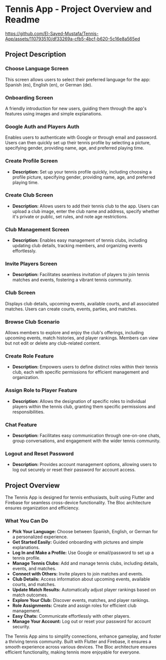 # **Tennis App - Project Overview and Readme**


https://github.com/El-Sayed-Mustafa/Tennis-App/assets/110793510/df33269a-cfb5-4bcf-b620-5c16e8a565ed


## **Project Description**

### **Choose Language Screen**

This screen allows users to select their preferred language for the app: Spanish (es), English (en), or German (de).

### **Onboarding Screen**

A friendly introduction for new users, guiding them through the app's features using images and simple explanations.

### **Google Auth and Players Auth**

Enables users to authenticate with Google or through email and password. Users can then quickly set up their tennis profile by selecting a picture, specifying gender, providing name, age, and preferred playing time.

### **Create Profile Screen**

- **Description:** Set up your tennis profile quickly, including choosing a profile picture, specifying gender, providing name, age, and preferred playing time.

### **Create Club Screen**

- **Description:** Allows users to add their tennis club to the app. Users can upload a club image, enter the club name and address, specify whether it's private or public, set rules, and note age restrictions.

### **Club Management Screen**

- **Description:** Enables easy management of tennis clubs, including updating club details, tracking members, and organizing events effortlessly.

### **Invite Players Screen**

- **Description:** Facilitates seamless invitation of players to join tennis matches and events, fostering a vibrant tennis community.

### **Club Screen**

Displays club details, upcoming events, available courts, and all associated matches. Users can create courts, events, parties, and matches.

### **Browse Club Scenario**

Allows members to explore and enjoy the club's offerings, including upcoming events, match histories, and player rankings. Members can view but not edit or delete any club-related content.

### **Create Role Feature**

- **Description:** Empowers users to define distinct roles within their tennis club, each with specific permissions for efficient management and organization.

### **Assign Role to Player Feature**

- **Description:** Allows the designation of specific roles to individual players within the tennis club, granting them specific permissions and responsibilities.

### **Chat Feature**

- **Description:** Facilitates easy communication through one-on-one chats, group conversations, and engagement with the wider tennis community.

### **Logout and Reset Password**

- **Description:** Provides account management options, allowing users to log out securely or reset their password for account access.

## **Project Overview**

The Tennis App is designed for tennis enthusiasts, built using Flutter and Firebase for seamless cross-device functionality. The Bloc architecture ensures organization and efficiency.

### **What You Can Do**

- **Pick Your Language:** Choose between Spanish, English, or German for a personalized experience.
- **Get Started Easily:** Guided onboarding with pictures and simple explanations.
- **Log In and Make a Profile:** Use Google or email/password to set up a tennis profile.
- **Manage Tennis Clubs:** Add and manage tennis clubs, including details, events, and matches.
- **Connect with Others:** Invite players to join matches and events.
- **Club Details:** Access information about upcoming events, available courts, and matches.
- **Update Match Results:** Automatically adjust player rankings based on match outcomes.
- **Explore Your Club:** Discover events, matches, and player rankings.
- **Role Assignments:** Create and assign roles for efficient club management.
- **Easy Chats:** Communicate effortlessly with other players.
- **Manage Your Account:** Log out or reset your password for account security.

The Tennis App aims to simplify connections, enhance gameplay, and foster a thriving tennis community. Built with Flutter and Firebase, it ensures a smooth experience across various devices. The Bloc architecture ensures efficient functionality, making tennis more enjoyable for everyone.
